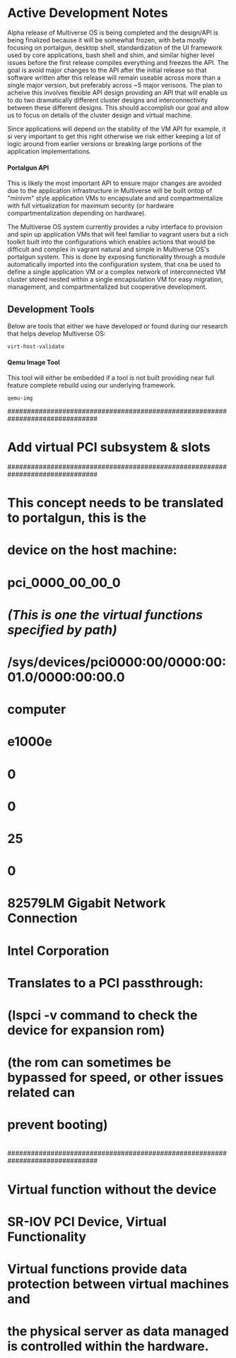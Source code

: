 # Active Development Notes
Alpha release of Multiverse OS is being completed and the design/API is being finalized because it will be somewhat frozen, with beta mostly focusing on portalgun, desktop shell, standardization of the UI framework used by core applications, bash shell and shim, and similar higher level issues before the first release compiles everything and freezes the API. The goal is avoid major changes to the API after the initial release so that software written after this release will remain useable across more than a single major version, but preferably across ~5 major verisons. The plan to acheive this involves flexible API design providing an API that will enable us to do two dramatically different cluster designs and interconnectivity between these different designs. This should accomplish our goal and allow us to focus on details of the cluster design and virtual machine. 

Since applications will depend on the stability of the VM API for example, it si very important to get this right otherwise we risk either keeping a lot of logic around from earlier versions or breaking large portions of the application implementations. 


#### Portalgun API
This is likely the most important API to ensure major changes are avoided due to the application infrastructure in Multiverse will be built ontop of "minivm" style application VMs to encapsulate and and compartmentalize with full virtualization for maximum security (or hardware compartmentalization depending on hardware). 

The Multiverse OS system currently provides a ruby interface to provision and spin up application VMs that will feel familiar to vagrant users but a rich toolkit built into the configurations which enables actions that would be difficult and complex in vagrant natural and simple in Multiverse OS's portalgun system. This is done by exposing functionality through a module automatically imported into the configuration system, that cna be used to define a single application VM or a complex network of interconnected VM cluster stored nested within a single encapsulation VM for easy migration, management, and compartmentalized but cooperative development. 



## Development Tools
Below are tools that either we have developed or found during our research that helps develop Multiverse OS:

```
virt-host-validate
```

#### Qemu Image Tool
This tool will either be embedded if a tool is not built providing near full feature complete rebuild using our underlying framework. 

```
qemu-img
```




###############################################################################
# Add virtual PCI subsystem & slots
###############################################################################
# This concept needs to be translated to portalgun, this is the
# device on the host machine:
#
# <device>
#   <name>pci_0000_00_00_0</name>
#
#   *(This is one the virtual functions specified by path)*
#   <path>/sys/devices/pci0000:00/0000:00:01.0/0000:00:00.0</path>
#
#   <parent>computer</parent>
#   <driver>
#     <name>e1000e</name>
#   </driver>
#   <capability type='pci'>
#     <domain>0</domain>
#     <bus>0</bus>
#     <slot>25</slot>
#     <function>0</function>
#     <product id='0x1502'>82579LM Gigabit Network Connection</product>
#     <vendor id='0x8086'>Intel Corporation</vendor>
#     <iommuGroup number='7'>
#       <address domain='0x0000' bus='0x00' slot='0x00' function='0x0' />
#     </iommuGroup>
#   </capability>
# </device>
#
#
# Translates to a PCI passthrough:
#
# <hostdev>
#   <source> 
#     <address domain='0' bus='0' slot='25' function='0' />
#   </source>
#   <rom bar='off' />  (lspci -v command to check the device for expansion rom)
#   (the rom can sometimes be bypassed for speed, or other issues related can 
#   prevent booting)
# </hostdev>
#
###############################################################################
# **Virtual function without the device**
# SR-IOV PCI Device, Virtual Functionality 
# Virtual functions provide data protection between virtual machines and 
# the physical server as data managed is controlled within the hardware. 
#
#
# <interface type="hostdev">
